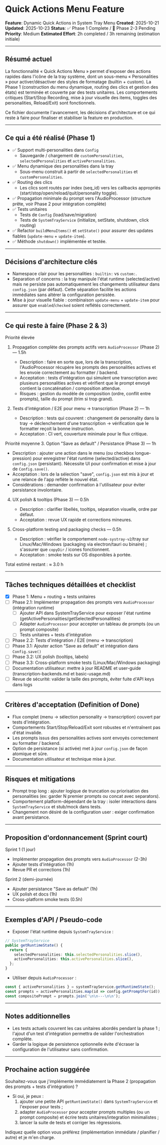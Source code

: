 # Quick Actions Menu Feature

**Feature**: Dynamic Quick Actions in System Tray Menu
**Created**: 2025-10-21
**Updated**: 2025-10-23
**Status**: ✅ Phase 1 Complete / 🚧 Phase 2-3 Pending
**Priority**: Medium
**Estimated Effort**: 2h completed / 3h remaining (estimation initiale)

---

## Résumé actuel

La fonctionnalité « Quick Actions Menu » permet d'exposer des actions rapides dans l'icône de la tray système, dont un sous-menu « Personalities » pour activer/désactiver des styles de formatage (builtin + custom). La Phase 1 (construction du menu dynamique, routing des clics et gestion des états) est terminée et couverte par des tests unitaires. Les comportements critiques (Start/Stop Recording, mise à jour visuelle des items, toggles des personalities, Reload/Exit) sont fonctionnels.

Ce fichier documente l'avancement, les décisions d'architecture et ce qui reste à faire pour finaliser et stabiliser la feature en production.

---

## Ce qui a été réalisé (Phase 1)

- ✅ Support multi-personalities dans `Config`
  - Sauvegarde / chargement de `customPersonalities`, `selectedPersonalities` et `activePersonalities`.
- ✅ Menu dynamique des personalities dans la tray
  - Sous-menu construit à partir de `selectedPersonalities` et `customPersonalities`.
- ✅ Routing des clics
  - Les clics sont routés par index (seq_id) vers les callbacks appropriés (start/stop/open/reload/quit/personality toggle).
- ✅ Propagation minimale du prompt vers l'AudioProcessor (structure prête, voir Phase 2 pour intégration complète)
- ✅ Tests unitaires
  - Tests de `Config` (load/save/migration)
  - Tests de `SystemTrayService` (initialize, setState, shutdown, click routing)
- ✅ Refactor `buildMenuItems()` et `setState()` pour assurer des updates fiables (`update-menu` + `update-item`).
- ✅ Méthode `shutdown()` implémentée et testée.

---

## Décisions d'architecture clés

- Namespace clair pour les personalities : `builtin:` vs `custom:`.
- Separation of concerns : la tray manipule l'état runtime (selected/active) mais ne persiste pas automatiquement les changements utilisateur dans `config.json` (par défaut). Cette séparation facilite les actions immédiates sans altérer la configuration persistée.
- Mise à jour visuelle fiable : combinaison `update-menu` + `update-item` pour assurer que `enabled`/`checked` soient reflétés correctement.

---

## Ce qui reste à faire (Phase 2 & 3)

Priorité élevée
1. Propagation complète des prompts actifs vers `AudioProcessor` (Phase 2) — 1.5h
   - Description : faire en sorte que, lors de la transcription, l'AudioProcessor récupère les prompts des personalities actives et les envoie correctement au formatter / backend.
   - Acceptation : tests d'intégration qui simulent une transcription avec plusieurs personalities actives et vérifient que le prompt envoyé contient la concaténation / composition attendue.
   - Risques : gestion du modèle de composition (ordre, conflit entre prompts), taille du prompt (trim si trop grand).

2. Tests d'intégration / E2E pour menu → transcription (Phase 2) — 1h
   - Description : tests qui couvrent : changement de personality dans la tray → déclenchement d'une transcription → vérification que le formatter reçoit la bonne instruction.
   - Acceptation : CI vert, couverture minimale pour le flux critique.

Priorité moyenne
3. Option "Save as default" / Persistance (Phase 3) — 1h
   - Description : ajouter une action dans le menu (ou checkbox longue-pression) pour enregistrer l'état runtime (selected/active) dans `config.json` (persistant). Nécessite UI pour confirmation et mise à jour de `Config.save()`.
   - Acceptation : lors de la sélection "save", `config.json` est mis à jour et une relance de l'app reflète le nouvel état.
   - Considérations : demander confirmation à l'utilisateur pour éviter persistance involontaire.

4. UX polish & tooltips (Phase 3) — 0.5h
   - Description : clarifier libellés, tooltips, séparation visuelle, ordre par défaut.
   - Acceptation : revue UX rapide et corrections mineures.

5. Cross-platform testing and packaging checks — 0.5h
   - Description : vérifier le comportement `node-systray-v2`/tray sur Linux/Mac/Windows (packaging via electron/tauri ou binaire) ; s'assurer que `copyDir` / icones fonctionnent.
   - Acceptation : smoke tests sur OS disponibles à portée.

Total estimé restant : ≈ 3.0 h

---

## Tâches techniques détaillées et checklist

- [x] Phase 1: Menu + routing + tests unitaires
- [ ] Phase 2.1: Implémenter propagation des prompts vers `AudioProcessor` (intégration runtime)
  - [ ] Ajouter API dans SystemTrayService pour exposer l'état runtime (getActivePersonalities/getSelectedPersonalities)
  - [ ] Adapter `AudioProcessor` pour accepter un tableau de prompts (ou un prompt composite)
  - [ ] Tests unitaires + tests d'intégration
- [ ] Phase 2.2: Tests d'intégration / E2E (menu -> transcription)
- [ ] Phase 3.1: Ajouter action "Save as default" et intégration dans `Config.save()`
- [ ] Phase 3.2: UX polish (tooltips, labels)
- [ ] Phase 3.3: Cross-platform smoke tests (Linux/Mac/Windows packaging)
- [ ] Documentation utilisateur: mettre à jour README et user-guide (transcription-backends.md et basic-usage.md)
- [ ] Revue de sécurité: valider la taille des prompts, éviter fuite d'API keys dans logs

---

## Critères d'acceptation (Definition of Done)

- Flux complet (menu → sélection personality → transcription) couvert par tests d'intégration.
- Comportements Start/Stop/Reload/Exit sont robustes et n'entraînent pas d'état invalide.
- Les prompts issus des personalities actives sont envoyés correctement au formatter / backend.
- Option de persistance (si activée) met à jour `config.json` de façon atomique et sûre.
- Documentation utilisateur et technique mise à jour.

---

## Risques et mitigations

- Prompt trop long : ajouter logique de truncation ou priorisation des personalities (ex: garder N premier prompts ou concat avec separators).
- Comportement platform-dépendant de la tray : isoler interactions dans `SystemTrayService` et stub/mock dans tests.
- Changement non désiré de la configuration user : exiger confirmation avant persistance.

---

## Proposition d'ordonnancement (Sprint court)

Sprint 1 (1 jour)
- Implémenter propagation des prompts vers `AudioProcessor` (2-3h)
- Ajouter tests d'intégration (1h)
- Revue PR et corrections (1h)

Sprint 2 (demi-journée)
- Ajouter persistance "Save as default" (1h)
- UX polish et docs (1h)
- Cross-platform smoke tests (0.5h)

---

## Exemples d'API / Pseudo-code

- Exposer l'état runtime depuis `SystemTrayService` :

```ts
// SystemTrayService
public getRuntimeState() {
  return {
    selectedPersonalities: this.selectedPersonalities.slice(),
    activePersonalities: this.activePersonalities.slice(),
  };
}
```

- Utiliser depuis `AudioProcessor` :

```ts
const { activePersonalities } = systemTrayService.getRuntimeState();
const prompts = activePersonalities.map(id => config.getPromptFor(id));
const compositePrompt = prompts.join('\n\n---\n\n');
```

---

## Notes additionnelles

- Les tests actuels couvrent les cas unitaires abordés pendant la phase 1 ; l'ajout d'un test d'intégration permettra de valider l'orchestration complète.
- Garder la logique de persistence optionnelle évite d'écraser la configuration de l'utilisateur sans confirmation.

---

## Prochaine action suggérée

Souhaitez-vous que j'implémente immédiatement la Phase 2 (propagation des prompts + tests d'intégration) ?
- Si oui, je peux :
  1. ajouter une petite API `getRuntimeState()` dans `SystemTrayService` et l'exposer pour tests ;
  2. adapter `AudioProcessor` pour accepter prompts multiples (ou un prompt composite) et écrire tests unitaires/integration minimalistes ;
  3. lancer la suite de tests et corriger les régressions.

Indiquez quelle option vous préférez (implémentation immédiate / planifier / autre) et je m'en charge.
